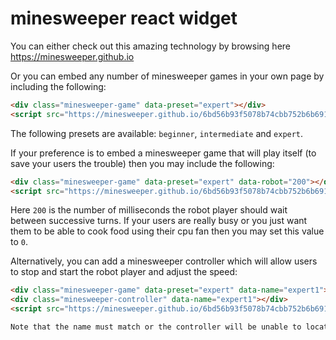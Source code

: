 # minesweeper react widget

You can either check out this amazing technology by browsing here https://minesweeper.github.io

Or you can embed any number of minesweeper games in your own page by including the following:

```html
<div class="minesweeper-game" data-preset="expert"></div>
<script src="https://minesweeper.github.io/6bd56b93f5078b74cbb752b6b6916e6e08e7f502.js"></script>
```

The following presets are available: `beginner`, `intermediate` and `expert`.

If your preference is to embed a minesweeper game that will play itself (to save your users the trouble) then you may include the following:

```html
<div class="minesweeper-game" data-preset="expert" data-robot="200"></div>
<script src="https://minesweeper.github.io/6bd56b93f5078b74cbb752b6b6916e6e08e7f502.js"></script>
```

Here `200` is the number of milliseconds the robot player should wait between successive turns.  If your users are really busy or you just want them to be able to cook food using their cpu fan then you may set this value to `0`.

Alternatively, you can add a minesweeper controller which will allow users to stop and start the robot player and adjust the speed:

```html
<div class="minesweeper-game" data-preset="expert" data-name="expert1"></div>
<div class="minesweeper-controller" data-name="expert1"></div>
<script src="https://minesweeper.github.io/6bd56b93f5078b74cbb752b6b6916e6e08e7f502.js"></script>

Note that the name must match or the controller will be unable to locate the minesweeper game.
```


